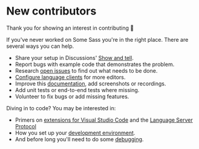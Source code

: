 # New contributors

Thank you for showing an interest in contributing 🌟

If you've never worked on Some Sass you're in the right place. There are several ways you can help.

- Share your setup in Discussions' [Show and tell](https://github.com/wkillerud/some-sass/discussions/categories/show-and-tell).
- Report bugs with example code that demonstrates the problem.
- Research [open issues](https://github.com/wkillerud/some-sass/issues) to find out what needs to be done.
- [Configure language clients](../language-server/getting-started.md) for more editors.
- Improve this [documentation](./writing-documentation.md), add screenshots or recordings.
- Add unit tests or end-to-end tests where missing.
- Volunteer to fix bugs or add missing features.

Diving in to code? You may be interested in:

- Primers on [extensions for Visual Studio Code](./extensions-for-vs-code.md) and the [Language Server Protocol](./language-server-protocol.md)
- How you set up your [development environment](./development-environment.md).
- And before long you'll need to do some [debugging](./debugging.md).
